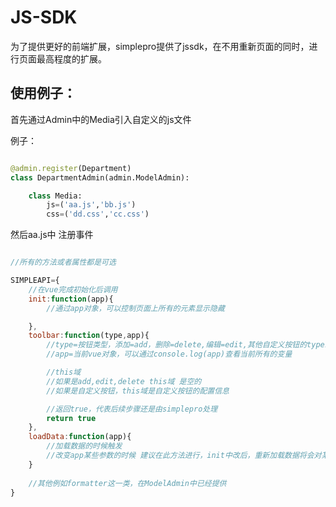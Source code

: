 # JS-SDK

为了提供更好的前端扩展，simplepro提供了jssdk，在不用重新页面的同时，进行页面最高程度的扩展。

## 使用例子：


首先通过Admin中的Media引入自定义的js文件

例子：
```python

@admin.register(Department)
class DepartmentAdmin(admin.ModelAdmin):

    class Media:
        js=('aa.js','bb.js')
        css=('dd.css','cc.css')
```

然后aa.js中 注册事件

```javascript

//所有的方法或者属性都是可选

SIMPLEAPI={
    //在vue完成初始化后调用
    init:function(app){
        //通过app对象，可以控制页面上所有的元素显示隐藏

    },
    toolbar:function(type,app){
        //type=按钮类型，添加=add，删除=delete,编辑=edit,其他自定义按钮的type就是自身的方法名
        //app=当前vue对象，可以通过console.log(app)查看当前所有的变量

        //this域
        //如果是add,edit,delete this域 是空的
        //如果是自定义按钮，this域是自定义按钮的配置信息

        //返回true，代表后续步骤还是由simplepro处理
        return true
    },
    loadData:function(app){
        //加载数据的时候触发
        //改变app某些参数的时候 建议在此方法进行，init中改后，重新加载数据将会对某些值进行覆盖
    }
    
    //其他例如formatter这一类，在ModelAdmin中已经提供
}

```